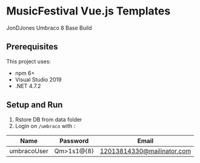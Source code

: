 

# MusicFestival Vue.js Templates

JonDJones Umbraco 8 Base Build

## Prerequisites

This project uses:
* npm 6+
* Visual Studio 2019
* .NET 4.7.2

## Setup and Run

1. Rstore DB from data folder
2. Login on `/umbraco` with :

|Name        |Password    | Email                      | 
|------------|------------|----------------------------|
|umbracoUser |Qm>1s1@{8}  | 12013814330@mailinator.com |
